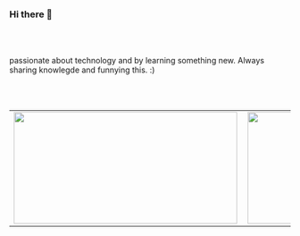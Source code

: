 ### Hi there 👋

<br />
<br />

passionate about technology and by learning something new. Always sharing knowlegde and funnying this. :)

<br />
<br />

<center>
   <table>
      <tr>
         <td>
            <img width="400px" height="200px" align="left" src="https://github-readme-stats.vercel.app/api/top-langs/?username=fagnercandido&hide=html&layout=compact&theme=onedark" />
        </td>
        <td>
           <img width="400px" height="200px" align="left" src="https://github-readme-stats.vercel.app/api?username=fagnercandido&theme=onedark&show_icons=true" />
        </td>
     </tr>  
  </table>
</center>

